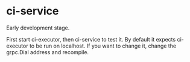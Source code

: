 # ci-service

Early development stage.

First start ci-executor, then ci-service to test it.
By default it expects ci-executor to be run on localhost. If you want to change it,
change the grpc.Dial address and recompile.
